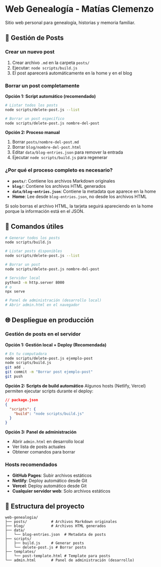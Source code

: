 # Web Genealogía - Matías Clemenzo

Sitio web personal para genealogía, historias y memoria familiar.

## 📝 Gestión de Posts

### Crear un nuevo post
1. Crear archivo `.md` en la carpeta `posts/`
2. Ejecutar: `node scripts/build.js`
3. El post aparecerá automáticamente en la home y en el blog

### Borrar un post completamente

**Opción 1: Script automático (recomendado)**
```bash
# Listar todos los posts
node scripts/delete-post.js --list

# Borrar un post específico
node scripts/delete-post.js nombre-del-post
```

**Opción 2: Proceso manual**
1. Borrar `posts/nombre-del-post.md`
2. Borrar `blog/nombre-del-post.html`
3. Editar `data/blog-entries.json` para remover la entrada
4. Ejecutar `node scripts/build.js` para regenerar

### ¿Por qué el proceso completo es necesario?

- **`posts/`**: Contiene los archivos Markdown originales
- **`blog/`**: Contiene los archivos HTML generados
- **`data/blog-entries.json`**: Contiene la metadata que aparece en la home
- **Home**: Lee desde `blog-entries.json`, no desde los archivos HTML

Si solo borras el archivo HTML, la tarjeta seguirá apareciendo en la home porque la información está en el JSON.

## 🚀 Comandos útiles

```bash
# Generar todos los posts
node scripts/build.js

# Listar posts disponibles
node scripts/delete-post.js --list

# Borrar un post
node scripts/delete-post.js nombre-del-post

# Servidor local
python3 -m http.server 8000
# o
npx serve

# Panel de administración (desarrollo local)
# Abrir admin.html en el navegador
```

## 🌐 Despliegue en producción

### Gestión de posts en el servidor

**Opción 1: Gestión local + Deploy (Recomendada)**
```bash
# En tu computadora
node scripts/delete-post.js ejemplo-post
node scripts/build.js
git add .
git commit -m "Borrar post ejemplo-post"
git push
```

**Opción 2: Scripts de build automático**
Algunos hosts (Netlify, Vercel) permiten ejecutar scripts durante el deploy:
```json
// package.json
{
  "scripts": {
    "build": "node scripts/build.js"
  }
}
```

**Opción 3: Panel de administración**
- Abrir `admin.html` en desarrollo local
- Ver lista de posts actuales
- Obtener comandos para borrar

### Hosts recomendados
- **GitHub Pages**: Subir archivos estáticos
- **Netlify**: Deploy automático desde Git
- **Vercel**: Deploy automático desde Git
- **Cualquier servidor web**: Solo archivos estáticos

## 📁 Estructura del proyecto

```
web-genealogia/
├── posts/           # Archivos Markdown originales
├── blog/            # Archivos HTML generados
├── data/
│   └── blog-entries.json  # Metadata de posts
├── scripts/
│   ├── build.js     # Generar posts
│   └── delete-post.js # Borrar posts
├── templates/
│   └── post-template.html # Template para posts
└── admin.html       # Panel de administración (desarrollo)
```

